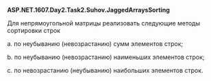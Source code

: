 ﻿<b>ASP.NET.1607.Day2.Task2.Suhov.JaggedArraysSorting</b>

Для непрямоугольной матрицы реализовать следующие методы сортировки строк 

a. по неубыванию (невозрастанию) сумм элементов строк;

b. по неубыванию (невозрастанию) наименьших элементов строк;

c. по невозрастанию (неубыванию) наибольших элементов строк.
